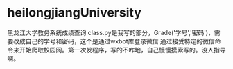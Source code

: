 # heilongjiangUniversity
黑龙江大学教务系统成绩查询
class.py是我写的部分，Grade('学号','密码')，需要改成自己的学号和密码，这个是通过wxbot库登录微信
通过接受特定的微信命令来开始爬取校园网。第一次发程序，写的不咋地，自己慢慢摸索写的。没人指导啊。
